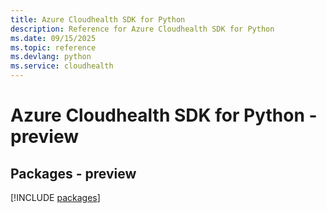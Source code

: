 ```yaml
---
title: Azure Cloudhealth SDK for Python
description: Reference for Azure Cloudhealth SDK for Python
ms.date: 09/15/2025
ms.topic: reference
ms.devlang: python
ms.service: cloudhealth
---
```

# Azure Cloudhealth SDK for Python - preview
## Packages - preview
[!INCLUDE [packages](cloudhealth-index.md)]